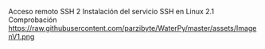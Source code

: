 
Acceso remoto SSH
2 Instalación del servicio SSH en Linux
2.1 Comprobación
https://raw.githubusercontent.com/parzibyte/WaterPy/master/assets/ImagenV1.png
